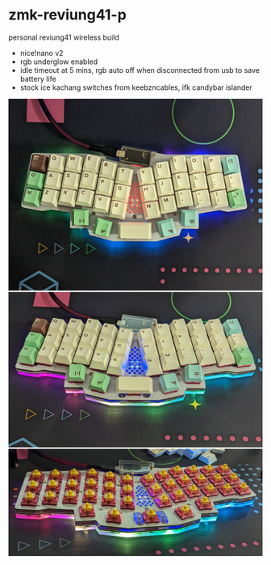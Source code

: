 # zmk-reviung41-p
personal reviung41 wireless build
- nice!nano v2
- rgb underglow enabled
- idle timeout at 5 mins, rgb auto off when disconnected from usb to save battery life
- stock ice kachang switches from keebzncables, ifk candybar islander

![github](https://github.com/splitbricks/zmk-reviung41-p/blob/master/images/PXL_20230615_012754991.jpg)
![github](https://github.com/splitbricks/zmk-reviung41-p/blob/master/images/revcrop1.jpg)
![github](https://github.com/splitbricks/zmk-reviung41-p/blob/master/images/revcrop2.jpg)
